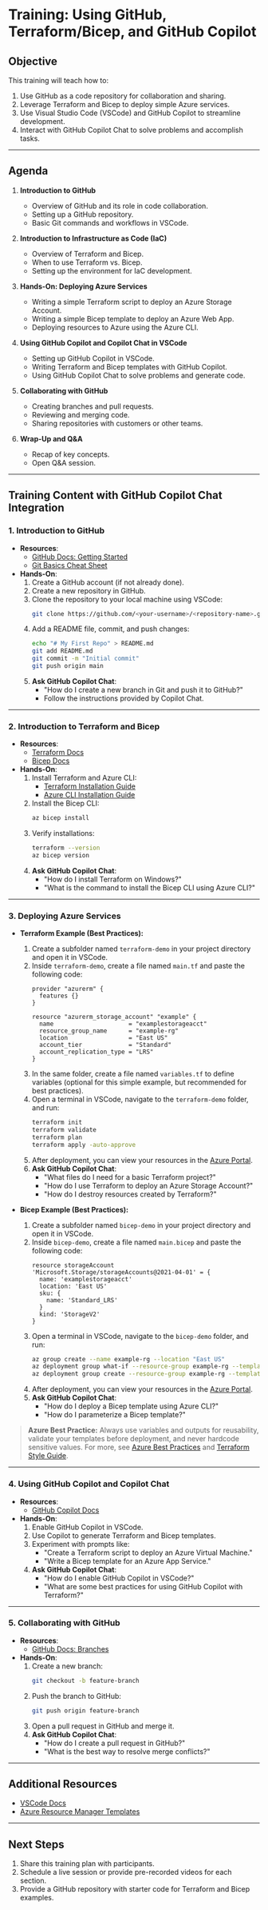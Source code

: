 # Training: Using GitHub, Terraform/Bicep, and GitHub Copilot

## Objective
This training will teach how to:
1. Use GitHub as a code repository for collaboration and sharing.
2. Leverage Terraform and Bicep to deploy simple Azure services.
3. Use Visual Studio Code (VSCode) and GitHub Copilot to streamline development.
4. Interact with GitHub Copilot Chat to solve problems and accomplish tasks.

---

## Agenda
1. **Introduction to GitHub**  
   - Overview of GitHub and its role in code collaboration.
   - Setting up a GitHub repository.
   - Basic Git commands and workflows in VSCode.

2. **Introduction to Infrastructure as Code (IaC)**  
   - Overview of Terraform and Bicep.
   - When to use Terraform vs. Bicep.
   - Setting up the environment for IaC development.

3. **Hands-On: Deploying Azure Services**  
   - Writing a simple Terraform script to deploy an Azure Storage Account.
   - Writing a simple Bicep template to deploy an Azure Web App.
   - Deploying resources to Azure using the Azure CLI.

4. **Using GitHub Copilot and Copilot Chat in VSCode**  
   - Setting up GitHub Copilot in VSCode.
   - Writing Terraform and Bicep templates with GitHub Copilot.
   - Using GitHub Copilot Chat to solve problems and generate code.

5. **Collaborating with GitHub**  
   - Creating branches and pull requests.
   - Reviewing and merging code.
   - Sharing repositories with customers or other teams.

6. **Wrap-Up and Q&A**  
   - Recap of key concepts.
   - Open Q&A session.

---

## Training Content with GitHub Copilot Chat Integration

### 1. Introduction to GitHub
- **Resources**:
  - [GitHub Docs: Getting Started](https://docs.github.com/en/get-started)
  - [Git Basics Cheat Sheet](https://education.github.com/git-cheat-sheet-education.pdf)
- **Hands-On**:
  1. Create a GitHub account (if not already done).
  2. Create a new repository in GitHub.
  3. Clone the repository to your local machine using VSCode:
     ```bash
     git clone https://github.com/<your-username>/<repository-name>.git
     ```
  4. Add a README file, commit, and push changes:
     ```bash
     echo "# My First Repo" > README.md
     git add README.md
     git commit -m "Initial commit"
     git push origin main
     ```
  5. **Ask GitHub Copilot Chat**:  
     - "How do I create a new branch in Git and push it to GitHub?"  
     - Follow the instructions provided by Copilot Chat.

---

### 2. Introduction to Terraform and Bicep
- **Resources**:
  - [Terraform Docs](https://developer.hashicorp.com/terraform/docs)
  - [Bicep Docs](https://learn.microsoft.com/en-us/azure/azure-resource-manager/bicep/)
- **Hands-On**:
  1. Install Terraform and Azure CLI:
     - [Terraform Installation Guide](https://developer.hashicorp.com/terraform/tutorials/aws-get-started/install-cli)
     - [Azure CLI Installation Guide](https://learn.microsoft.com/en-us/cli/azure/install-azure-cli)
  2. Install the Bicep CLI:
     ```bash
     az bicep install
     ```
  3. Verify installations:
     ```bash
     terraform --version
     az bicep version
     ```
  4. **Ask GitHub Copilot Chat**:  
     - "How do I install Terraform on Windows?"  
     - "What is the command to install the Bicep CLI using Azure CLI?"

---

### 3. Deploying Azure Services
- **Terraform Example (Best Practices):**
  1. Create a subfolder named `terraform-demo` in your project directory and open it in VSCode.
  2. Inside `terraform-demo`, create a file named `main.tf` and paste the following code:
     ```hcl
     provider "azurerm" {
       features {}
     }

     resource "azurerm_storage_account" "example" {
       name                     = "examplestorageacct"
       resource_group_name      = "example-rg"
       location                 = "East US"
       account_tier             = "Standard"
       account_replication_type = "LRS"
     }
     ```
  3. In the same folder, create a file named `variables.tf` to define variables (optional for this simple example, but recommended for best practices).
  4. Open a terminal in VSCode, navigate to the `terraform-demo` folder, and run:
     ```bash
     terraform init
     terraform validate
     terraform plan
     terraform apply -auto-approve
     ```
  5. After deployment, you can view your resources in the [Azure Portal](https://portal.azure.com/).
  6. **Ask GitHub Copilot Chat**:  
     - "What files do I need for a basic Terraform project?"  
     - "How do I use Terraform to deploy an Azure Storage Account?"  
     - "How do I destroy resources created by Terraform?"

- **Bicep Example (Best Practices):**
  1. Create a subfolder named `bicep-demo` in your project directory and open it in VSCode.
  2. Inside `bicep-demo`, create a file named `main.bicep` and paste the following code:
     ```bicep
     resource storageAccount 'Microsoft.Storage/storageAccounts@2021-04-01' = {
       name: 'examplestorageacct'
       location: 'East US'
       sku: {
         name: 'Standard_LRS'
       }
       kind: 'StorageV2'
     }
     ```
  3. Open a terminal in VSCode, navigate to the `bicep-demo` folder, and run:
     ```bash
     az group create --name example-rg --location "East US"
     az deployment group what-if --resource-group example-rg --template-file main.bicep
     az deployment group create --resource-group example-rg --template-file main.bicep
     ```
  4. After deployment, you can view your resources in the [Azure Portal](https://portal.azure.com/).
  5. **Ask GitHub Copilot Chat**:  
     - "How do I deploy a Bicep template using Azure CLI?"  
     - "How do I parameterize a Bicep template?"

> **Azure Best Practice:** Always use variables and outputs for reusability, validate your templates before deployment, and never hardcode sensitive values. For more, see [Azure Best Practices](https://learn.microsoft.com/en-us/azure/architecture/best-practices/) and [Terraform Style Guide](https://developer.hashicorp.com/terraform/language/style).

---

### 4. Using GitHub Copilot and Copilot Chat
- **Resources**:
  - [GitHub Copilot Docs](https://docs.github.com/en/copilot)
- **Hands-On**:
  1. Enable GitHub Copilot in VSCode.
  2. Use Copilot to generate Terraform and Bicep templates.
  3. Experiment with prompts like:
     - "Create a Terraform script to deploy an Azure Virtual Machine."
     - "Write a Bicep template for an Azure App Service."
  4. **Ask GitHub Copilot Chat**:  
     - "How do I enable GitHub Copilot in VSCode?"  
     - "What are some best practices for using GitHub Copilot with Terraform?"

---

### 5. Collaborating with GitHub
- **Resources**:
  - [GitHub Docs: Branches](https://docs.github.com/en/get-started/quickstart/github-flow)
- **Hands-On**:
  1. Create a new branch:
     ```bash
     git checkout -b feature-branch
     ```
  2. Push the branch to GitHub:
     ```bash
     git push origin feature-branch
     ```
  3. Open a pull request in GitHub and merge it.
  4. **Ask GitHub Copilot Chat**:  
     - "How do I create a pull request in GitHub?"  
     - "What is the best way to resolve merge conflicts?"

---

## Additional Resources
- [VSCode Docs](https://code.visualstudio.com/docs)
- [Azure Resource Manager Templates](https://learn.microsoft.com/en-us/azure/azure-resource-manager/templates/)

---

## Next Steps
1. Share this training plan with participants.
2. Schedule a live session or provide pre-recorded videos for each section.
3. Provide a GitHub repository with starter code for Terraform and Bicep examples.

